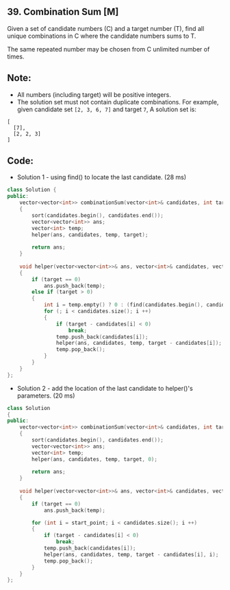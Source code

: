 ## 39. Combination Sum [M]
Given a set of candidate numbers (C) and a target number (T), find all unique combinations in C where the candidate numbers sums to T.

The same repeated number may be chosen from C unlimited number of times.

## Note:
- All numbers (including target) will be positive integers.
- The solution set must not contain duplicate combinations.
For example, given candidate set `[2, 3, 6, 7]` and target `7`, 
A solution set is: 
```
[
  [7],
  [2, 2, 3]
]
```

## Code:
- Solution 1 - using find() to locate the last candidate. (28 ms)
```c++
class Solution {
public:
    vector<vector<int>> combinationSum(vector<int>& candidates, int target) 
    {
        sort(candidates.begin(), candidates.end());
        vector<vector<int>> ans;
        vector<int> temp;
        helper(ans, candidates, temp, target);
        
        return ans;
    }
    
    void helper(vector<vector<int>>& ans, vector<int>& candidates, vector<int> temp, int target)
    {
        if (target == 0)    
            ans.push_back(temp);
        else if (target > 0)
        {
            int i = temp.empty() ? 0 : (find(candidates.begin(), candidates.end(), temp.back()) - candidates.begin());
            for (; i < candidates.size(); i ++)
            {
                if (target - candidates[i] < 0)
                    break;
                temp.push_back(candidates[i]);
                helper(ans, candidates, temp, target - candidates[i]);
                temp.pop_back();
            }
        }
    }
};
```

- Solution 2 - add the location of the last candidate to helper()'s parameters. (20 ms)
```c++
class Solution 
{
public:
    vector<vector<int>> combinationSum(vector<int>& candidates, int target) 
    {
        sort(candidates.begin(), candidates.end());
        vector<vector<int>> ans;
        vector<int> temp;
        helper(ans, candidates, temp, target, 0);
        
        return ans;
    }
    
    void helper(vector<vector<int>>& ans, vector<int>& candidates, vector<int> temp, int target, int start_point)
    {
        if (target == 0)    
            ans.push_back(temp);

        for (int i = start_point; i < candidates.size(); i ++)
        {
            if (target - candidates[i] < 0)
                break;
            temp.push_back(candidates[i]);
            helper(ans, candidates, temp, target - candidates[i], i);
            temp.pop_back();
        }
    }
};
```
